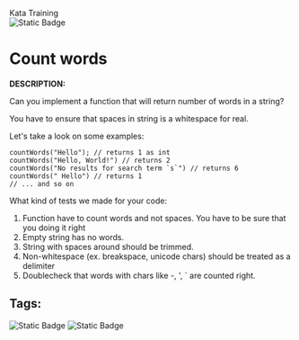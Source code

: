 Kata Training <br>
![Static Badge](https://img.shields.io/badge/8kyu%20-%20black?style=flat&logo=codewars&labelColor=B1361E&color=black)

# Count words

**DESCRIPTION:**

Can you implement a function that will return number of words in a string?

You have to ensure that spaces in string is a whitespace for real.

Let's take a look on some examples:
```
countWords("Hello"); // returns 1 as int
countWords("Hello, World!") // returns 2
countWords("No results for search term `s`") // returns 6
countWords(" Hello") // returns 1
// ... and so on
```

What kind of tests we made for your code:

1. Function have to count words and not spaces. You have to be sure that you doing it right
2. Empty string has no words.
3. String with spaces around should be trimmed.
4. Non-whitespace (ex. breakspace, unicode chars) should be treated as a delimiter
5. Doublecheck that words with chars like -, ', ` are counted right.

## Tags:

![Static Badge](https://img.shields.io/badge/fundamentals%20-%20purple?style=plastic) ![Static Badge](https://img.shields.io/badge/strings%20-%20blue?style=plastic)